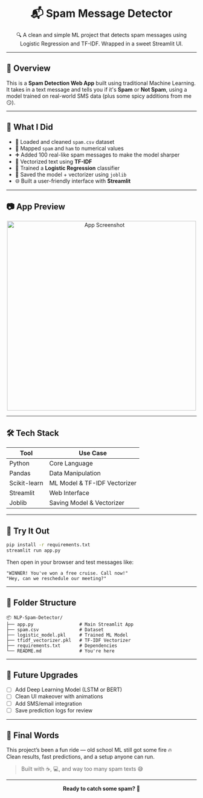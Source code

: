 <h1 align="center">📬 Spam Message Detector</h1>

<p align="center">
  🔍 A clean and simple ML project that detects spam messages using Logistic Regression and TF-IDF. Wrapped in a sweet Streamlit UI.
</p>

---

## 🚀 Overview

This is a **Spam Detection Web App** built using traditional Machine Learning. It takes in a text message and tells you if it's **Spam** or **Not Spam**, using a model trained on real-world SMS data (plus some spicy additions from me 😏).

---

## 🧠 What I Did

- 📄 Loaded and cleaned `spam.csv` dataset  
- 🔁 Mapped `spam` and `ham` to numerical values  
- ➕ Added 100 real-like spam messages to make the model sharper  
- 🧪 Vectorized text using **TF-IDF**  
- 🤖 Trained a **Logistic Regression** classifier  
- 💾 Saved the model + vectorizer using `joblib`  
- 🌐 Built a user-friendly interface with **Streamlit**

---

## 📷 App Preview

<p align="center">
  <img src="https://i.imgur.com/fakeimg.png" alt="App Screenshot" width="500"/>
</p>

---

## 🛠️ Tech Stack

| Tool         | Use Case                     |
|--------------|------------------------------|
| Python       | Core Language                |
| Pandas       | Data Manipulation            |
| Scikit-learn | ML Model & TF-IDF Vectorizer |
| Streamlit    | Web Interface                |
| Joblib       | Saving Model & Vectorizer    |

---

## 🧪 Try It Out

```bash
pip install -r requirements.txt
streamlit run app.py
```

Then open in your browser and test messages like:

```
"WINNER! You've won a free cruise. Call now!"
"Hey, can we reschedule our meeting?"
```

---

## 📁 Folder Structure

```
📦 NLP-Spam-Detector/
├── app.py                 # Main Streamlit App
├── spam.csv               # Dataset
├── logistic_model.pkl     # Trained ML Model
├── tfidf_vectorizer.pkl   # TF-IDF Vectorizer
├── requirements.txt       # Dependencies
└── README.md              # You're here
```

---

## 🚧 Future Upgrades

- [ ] Add Deep Learning Model (LSTM or BERT)
- [ ] Clean UI makeover with animations
- [ ] Add SMS/email integration
- [ ] Save prediction logs for review

---

## 🙌 Final Words

This project’s been a fun ride — old school ML still got some fire 🔥  
Clean results, fast predictions, and a setup anyone can run.

> Built with ☕, 💻, and way too many spam texts 😅

---

<p align="center"><b>Ready to catch some spam? 🚨</b></p>
